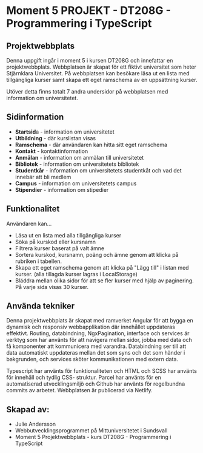 # Moment 5 PROJEKT - DT208G - Programmering i TypeScript
## Projektwebbplats
Denna uppgift ingår i moment 5 i kursen DT208G och innefattar en projektwebbplats. Webbplatsen är skapat för ett fiktivt universitet som heter Stjärnklara Universitet. På webbplatsen kan besökare läsa ut en lista med tillgängliga kurser samt skapa ett eget ramschema av en uppsättning kurser. 

Utöver detta finns totalt 7 andra undersidor på webbplatsen med information om universitetet. 

## Sidinformation
- **Startsid**a - information om universitetet
- **Utbildning** - där kurslistan visas
- **Ramschema** - där användaren kan hitta sitt eget ramschema
- **Kontakt** - kontaktinformation
- **Anmälan** - information om anmälan till universitetet
- **Bibliotek** - information om universitetets bibliotek
- **Studentkår** - information om universitetets studentkåt och vad det innebär att bli medlem
- **Campus** - information om universitetets campus
- **Stipendier** - information om stipedier

## Funktionalitet
Användaren kan...
- Läsa ut en lista med alla tillgängliga kurser
- Söka på kurskod eller kursnamn
- Filtrera kurser baserat på valt ämne
- Sortera kurskod, kursnamn, poäng och ämne genom att klicka på rubriken i tabellen. 
- Skapa ett eget ramschema genom att klicka på "Lägg till" i listan med kurser. (alla tillagda kurser lagras i LocalStorage)
- Bläddra mellan olika sidor för att se fler kurser med hjälp av paginering. På varje sida visas 30 kurser. 

## Använda tekniker
Denna projektwebbplats är skapat med ramverket Angular för att bygga en dynamisk och responsiv webbapplikation där innehållet uppdateras effektivt. Routing, databindning, NgxPagination, interface och services är verktyg som har använts för att navigera mellan sidor, jobba med data och få komponenter att kommunicera med varandra. Databindning ser till att data automatiskt uppdateras mellan det som syns och det som händer i bakgrunden, och services sköter kommunikationen med extern data.

Typescript har använts för funktionaliteten och HTML och SCSS har använts för innehåll och tydlig CSS- struktur. Parcel har använts för en automatiserad utvecklingsmiljö och Github har använts för regelbundna commits av arbetet. Webbplatsen är publicerad via Netlify.

## Skapad av:
- Julie Andersson
- Webbutvecklingsprogrammet på Mittuniversitetet i Sundsvall
- Moment 5 Projektwebbplats - kurs DT208G - Programmering i TypeScript
